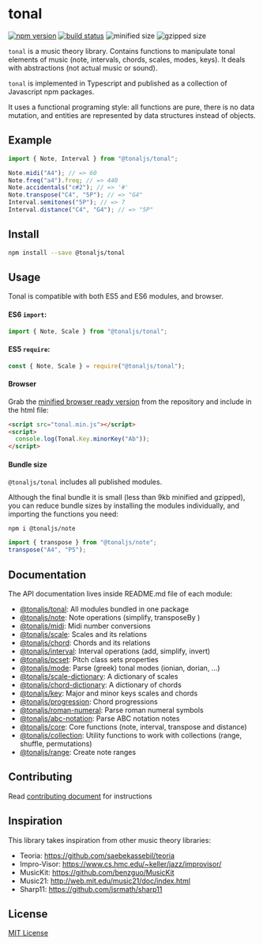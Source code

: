 # tonal

[![npm version](https://img.shields.io/npm/v/@tonaljs/tonal.svg?style=flat-square)](https://www.npmjs.com/package/@tonaljs/tonal)
[![build status](https://img.shields.io/travis/tonaljs/tonal?style=flat-square)](http://travis-ci.org/tonaljs/tonal/)
![minified size](https://img.shields.io/badge/minified-23.6kb-blue?style=flat-square)
![gzipped size](https://img.shields.io/badge/gzipped-8.08kb-blue?style=flat-square)

`tonal` is a music theory library. Contains functions to manipulate tonal elements of music (note, intervals, chords, scales, modes, keys). It deals with abstractions (not actual music or sound).

`tonal` is implemented in Typescript and published as a collection of Javascript npm packages.

It uses a functional programing style: all functions are pure, there is no data mutation, and entities are represented by data structures instead of objects.

## Example

```js
import { Note, Interval } from "@tonaljs/tonal";

Note.midi("A4"); // => 60
Note.freq("a4").freq; // => 440
Note.accidentals("c#2"); // => '#'
Note.transpose("C4", "5P"); // => "G4"
Interval.semitones("5P"); // => 7
Interval.distance("C4", "G4"); // => "5P"
```

## Install

```bash
npm install --save @tonaljs/tonal
```

## Usage

Tonal is compatible with both ES5 and ES6 modules, and browser.

#### ES6 `import`:

```js
import { Note, Scale } from "@tonaljs/tonal";
```

#### ES5 `require`:

```js
const { Note, Scale } = require("@tonaljs/tonal");
```

#### Browser

Grab the [minified browser ready version](https://raw.githubusercontent.com/tonaljs/tonal/master/packages/modules/browser/tonal.min.js) from the repository and include in the html file:

```html
<script src="tonal.min.js"></script>
<script>
  console.log(Tonal.Key.minorKey("Ab"));
</script>
```

#### Bundle size

`@tonaljs/tonal` includes all published modules.

Although the final bundle it is small (less than 9kb minified and gzipped), you can reduce bundle sizes by installing the modules individually, and importing the functions you need:

```
npm i @tonaljs/note
```

```js
import { transpose } from "@tonaljs/note";
transpose("A4", "P5");
```

## Documentation

The API documentation lives inside README.md file of each module:

- [@tonaljs/tonal](/packages/tonal): All modules bundled in one package
- [@tonaljs/note](/packages/note): Note operations (simplify, transposeBy )
- [@tonaljs/midi](/packages/midi): Midi number conversions
- [@tonaljs/scale](/packages/scale): Scales and its relations
- [@tonaljs/chord](/packages/chord): Chords and its relations
- [@tonaljs/interval](/packages/interval): Interval operations (add, simplify, invert)
- [@tonaljs/pcset](/packages/pcset): Pitch class sets properties
- [@tonaljs/mode](/packages/mode): Parse (greek) tonal modes (ionian, dorian, ...)
- [@tonaljs/scale-dictionary](/packages/scale-dictionary): A dictionary of scales
- [@tonaljs/chord-dictionary](/packages/chord-dictionary): A dictionary of chords
- [@tonaljs/key](/packages/key): Major and minor keys scales and chords
- [@tonaljs/progression](/packages/progression): Chord progressions
- [@tonaljs/roman-numeral](/packages/roman-numeral): Parse roman numeral symbols
- [@tonaljs/abc-notation](/packages/abc-notation): Parse ABC notation notes
- [@tonaljs/core](/packages/core): Core functions (note, interval, transpose and distance)
- [@tonaljs/collection](/packages/collection): Utility functions to work with collections (range, shuffle, permutations)
- [@tonaljs/range](/packages/range): Create note ranges

## Contributing

Read [contributing document](/docs/CONTRIBUTING.md) for instructions

## Inspiration

This library takes inspiration from other music theory libraries:

- Teoria: https://github.com/saebekassebil/teoria
- Impro-Visor: https://www.cs.hmc.edu/~keller/jazz/improvisor/
- MusicKit: https://github.com/benzguo/MusicKit
- Music21: http://web.mit.edu/music21/doc/index.html
- Sharp11: https://github.com/jsrmath/sharp11

## License

[MIT License](docs/LICENSE)
